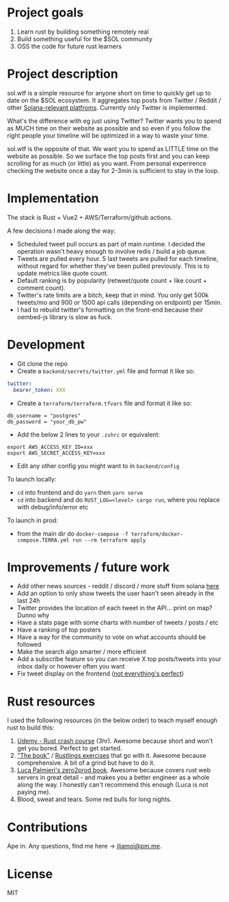 # Project goals

1. Learn rust by building something remotely real
2. Build something useful for the $SOL community
3. OSS the code for future rust learners

# Project description

sol.wtf is a simple resource for anyone short on time to quickly get up to date on the $SOL
ecosystem. It aggregates top posts from Twitter / Reddit / other
[Solana-relevant platfroms](https://solana.com/community). Currently only Twitter is implemented.

What's the difference with eg just using Twitter? Twitter wants you to spend
as MUCH time on their website as possible and so even if you follow the right
people your timeline will be optimized in a way to waste your time. 

sol.wtf is the opposite of that. We want you to spend as LITTLE time on the
website as possible. So we surface the top posts first and you can keep
scrolling for as much (or little) as you want. From personal experirence checking the
website once a day for 2-3min is sufficient to stay in the loop.

# Implementation

The stack is Rust + Vue2 + AWS/Terraform/github actions.

A few decisions I made along the way:
- Scheduled tweet pull occurs as part of main runtime. I decided the operation wasn't heavy enough to involve redis / build a job queue.
- Tweets are pulled every hour. 5 last tweets are pulled for each timeline, without regard for whether they've been pulled previously. This is to update metrics like quote count.
- Default ranking is by popularity (retweet/quote count + like count + comment count).
- Twitter's rate limits are a bitch, keep that in mind. You only get 500k tweets/mo and 900 or 1500 api calls (depending on endpoint) per 15min.
- I had to rebuild twitter's formatting on the front-end because their oembed-js library is slow as fuck.


# Development
- Git clone the repo
- Create a `backend/secrets/twitter.yml` file and format it like so:
```yaml
twitter:
  bearer_token: XXX
```
- Create a `terraform/terraform.tfvars` file and format it like so:
```shell
db_username = "postgres"
db_password = "your_db_pw"
```
- Add the below 2 lines to your `.zshrc` or equivalent:
```shell
export AWS_ACCESS_KEY_ID=xxx
export AWS_SECRET_ACCESS_KEY=xxx
```
- Edit any other config you might want to in `backend/config`

To launch locally:
- `cd` into frontend and do `yarn` then `yarn serve`
- `cd` into backend and do `RUST_LOG=<level> cargo run`, where you replace <level> with debug/info/error etc

To launch in prod:
- from the main dir do `docker-compose -f terraform/docker-compose.TERRA.yml run --rm terraform apply`

# Improvements / future work
- Add other news sources - reddit / discord / more stuff from solana [here](https://solana.com/community)
- Add an option to only show tweets the user hasn't seen already in the last 24h
- Twitter provides the location of each tweet in the API... print on map? Dunno why
- Have a stats page with some charts with number of tweets / posts / etc
- Have a ranking of top posters
- Have a way for the community to vote on what accounts should be followed
- Make the search algo smarter / more efficient
- Add a subscribe feature so you can receive X top posts/tweets into your inbox daily or however often you want
- Fix tweet display on the frontend ([not everything's perfect](https://www.notion.so/ilmoi/better-tweet-display-dad2f209dd154cb1802e01fe5ba7c297))

# Rust resources

I used the following resources (in the below order) to teach myself enough rust to build
this:
1. [Udemy - Rust crash course](https://www.udemy.com/course/ultimate-rust-crash-course/) (3hr). Awesome because short and won't get you bored. Perfect to get started.
2. ["The book"](https://doc.rust-lang.org/stable/book/) / [Rustlings exercises](https://github.com/rust-lang/rustlings/tree/main/exercises) that go with it. Awesome because comprehensive. A bit of a grind but have to do it.
3. [Luca Palmieri's zero2prod book](https://www.zero2prod.com/index.html?country=Latvia&discount_code=EEU60). Awesome because covers rust web servers in great detail - and makes you a better engineer as a whole along the way. I honestly can't recommend this enough (Luca is not paying me).
4. Blood, sweat and tears. Some red bulls for long nights.

# Contributions

Ape in. Any questions, find me here -> iljamoi@pm.me.

# License

MIT 
